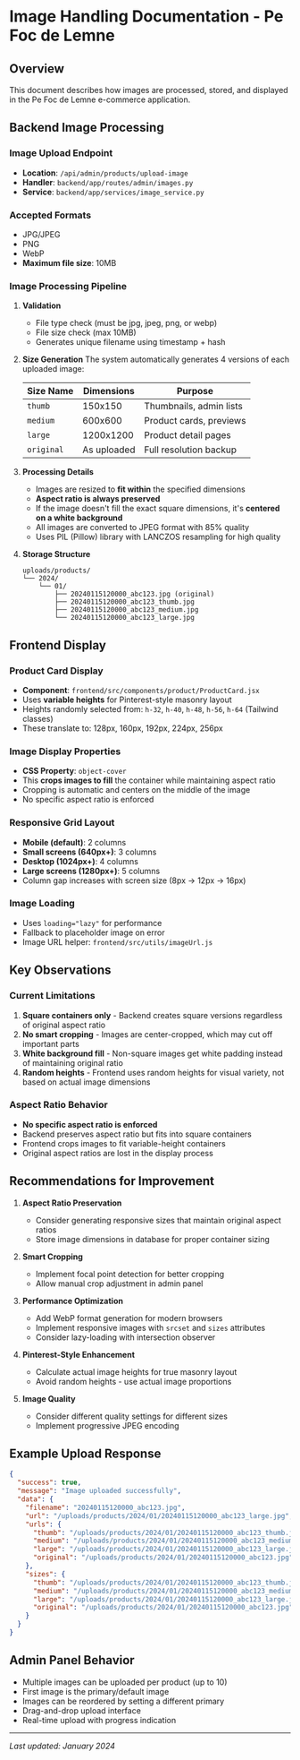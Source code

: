 # Image Handling Documentation - Pe Foc de Lemne

## Overview
This document describes how images are processed, stored, and displayed in the Pe Foc de Lemne e-commerce application.

## Backend Image Processing

### Image Upload Endpoint
- **Location**: `/api/admin/products/upload-image`
- **Handler**: `backend/app/routes/admin/images.py`
- **Service**: `backend/app/services/image_service.py`

### Accepted Formats
- JPG/JPEG
- PNG
- WebP
- **Maximum file size**: 10MB

### Image Processing Pipeline

1. **Validation**
   - File type check (must be jpg, jpeg, png, or webp)
   - File size check (max 10MB)
   - Generates unique filename using timestamp + hash

2. **Size Generation**
   The system automatically generates 4 versions of each uploaded image:
   
   | Size Name | Dimensions | Purpose |
   |-----------|------------|---------|
   | `thumb`   | 150x150    | Thumbnails, admin lists |
   | `medium`  | 600x600    | Product cards, previews |
   | `large`   | 1200x1200  | Product detail pages |
   | `original`| As uploaded| Full resolution backup |

3. **Processing Details**
   - Images are resized to **fit within** the specified dimensions
   - **Aspect ratio is always preserved**
   - If the image doesn't fill the exact square dimensions, it's **centered on a white background**
   - All images are converted to JPEG format with 85% quality
   - Uses PIL (Pillow) library with LANCZOS resampling for high quality

4. **Storage Structure**
   ```
   uploads/products/
   └── 2024/
       └── 01/
           ├── 20240115120000_abc123.jpg (original)
           ├── 20240115120000_abc123_thumb.jpg
           ├── 20240115120000_abc123_medium.jpg
           └── 20240115120000_abc123_large.jpg
   ```

## Frontend Display

### Product Card Display
- **Component**: `frontend/src/components/product/ProductCard.jsx`
- Uses **variable heights** for Pinterest-style masonry layout
- Heights randomly selected from: `h-32`, `h-40`, `h-48`, `h-56`, `h-64` (Tailwind classes)
- These translate to: 128px, 160px, 192px, 224px, 256px

### Image Display Properties
- **CSS Property**: `object-cover`
- This **crops images to fill** the container while maintaining aspect ratio
- Cropping is automatic and centers on the middle of the image
- No specific aspect ratio is enforced

### Responsive Grid Layout
- **Mobile (default)**: 2 columns
- **Small screens (640px+)**: 3 columns
- **Desktop (1024px+)**: 4 columns
- **Large screens (1280px+)**: 5 columns
- Column gap increases with screen size (8px → 12px → 16px)

### Image Loading
- Uses `loading="lazy"` for performance
- Fallback to placeholder image on error
- Image URL helper: `frontend/src/utils/imageUrl.js`

## Key Observations

### Current Limitations
1. **Square containers only** - Backend creates square versions regardless of original aspect ratio
2. **No smart cropping** - Images are center-cropped, which may cut off important parts
3. **White background fill** - Non-square images get white padding instead of maintaining original ratio
4. **Random heights** - Frontend uses random heights for visual variety, not based on actual image dimensions

### Aspect Ratio Behavior
- **No specific aspect ratio is enforced**
- Backend preserves aspect ratio but fits into square containers
- Frontend crops images to fit variable-height containers
- Original aspect ratios are lost in the display process

## Recommendations for Improvement

1. **Aspect Ratio Preservation**
   - Consider generating responsive sizes that maintain original aspect ratios
   - Store image dimensions in database for proper container sizing

2. **Smart Cropping**
   - Implement focal point detection for better cropping
   - Allow manual crop adjustment in admin panel

3. **Performance Optimization**
   - Add WebP format generation for modern browsers
   - Implement responsive images with `srcset` and `sizes` attributes
   - Consider lazy-loading with intersection observer

4. **Pinterest-Style Enhancement**
   - Calculate actual image heights for true masonry layout
   - Avoid random heights - use actual image proportions

5. **Image Quality**
   - Consider different quality settings for different sizes
   - Implement progressive JPEG encoding

## Example Upload Response
```json
{
  "success": true,
  "message": "Image uploaded successfully",
  "data": {
    "filename": "20240115120000_abc123.jpg",
    "url": "/uploads/products/2024/01/20240115120000_abc123_large.jpg",
    "urls": {
      "thumb": "/uploads/products/2024/01/20240115120000_abc123_thumb.jpg",
      "medium": "/uploads/products/2024/01/20240115120000_abc123_medium.jpg",
      "large": "/uploads/products/2024/01/20240115120000_abc123_large.jpg",
      "original": "/uploads/products/2024/01/20240115120000_abc123.jpg"
    },
    "sizes": {
      "thumb": "/uploads/products/2024/01/20240115120000_abc123_thumb.jpg",
      "medium": "/uploads/products/2024/01/20240115120000_abc123_medium.jpg",
      "large": "/uploads/products/2024/01/20240115120000_abc123_large.jpg",
      "original": "/uploads/products/2024/01/20240115120000_abc123.jpg"
    }
  }
}
```

## Admin Panel Behavior
- Multiple images can be uploaded per product (up to 10)
- First image is the primary/default image
- Images can be reordered by setting a different primary
- Drag-and-drop upload interface
- Real-time upload with progress indication

---

*Last updated: January 2024*